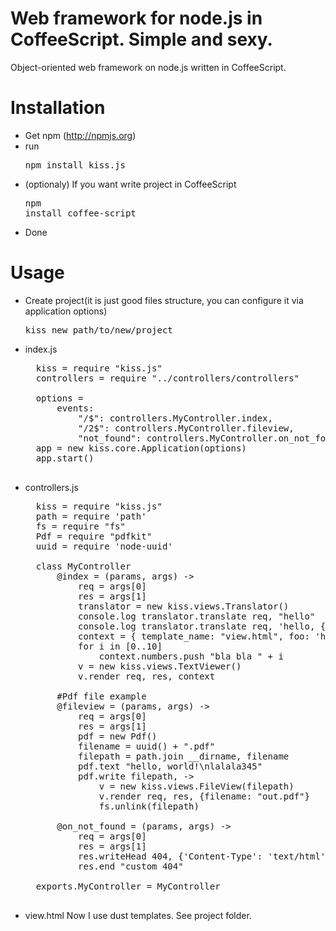# Web framework for node.js in CoffeeScript. Simple and sexy.

Object-oriented web framework on node.js written in CoffeeScript.

# Installation

* Get npm (http://npmjs.org)
* run <pre>npm install kiss.js</pre>
* (optionaly) If you want write project in CoffeeScript <pre>npm install coffee-script</pre>
* Done

# Usage

* Create project(it is just good files structure, you can configure it via application options) <pre>kiss new path/to/new/project</pre>
* index.js
	<pre>
	kiss = require "kiss.js"
	controllers = require "../controllers/controllers"

	options =
		events:
			"/$": controllers.MyController.index,
			"/2$": controllers.MyController.fileview,
			"not_found": controllers.MyController.on_not_found
	app = new kiss.core.Application(options)
	app.start()
	</pre>
* controllers.js
	<pre>
	kiss = require "kiss.js"
	path = require 'path'
	fs = require "fs"
	Pdf = require "pdfkit"
	uuid = require 'node-uuid'

	class MyController
		@index = (params, args) ->
			req = args[0] 
			res = args[1]
			translator = new kiss.views.Translator()
			console.log translator.translate req, "hello"
			console.log translator.translate req, 'hello, {0}', "Стас"
			context = { template_name: "view.html", foo: 'hello', names: ["Stas", "Boris"], numbers: [], name: -> "Bob " + "Marley"  }
			for i in [0..10]
				context.numbers.push "bla bla " + i
			v = new kiss.views.TextViewer()
			v.render req, res, context

		#Pdf file example
		@fileview = (params, args) ->
			req = args[0]
			res = args[1]
			pdf = new Pdf()
			filename = uuid() + ".pdf"
			filepath = path.join __dirname, filename
			pdf.text "hello, world!\nlalala345"
			pdf.write filepath, ->
				v = new kiss.views.FileView(filepath)
				v.render req, res, {filename: "out.pdf"}
				fs.unlink(filepath)

		@on_not_found = (params, args) ->
			req = args[0]
			res = args[1]
			res.writeHead 404, {'Content-Type': 'text/html'}
			res.end "custom 404"

	exports.MyController = MyController
	</pre>
* view.html
	Now I use dust templates. See project folder.
